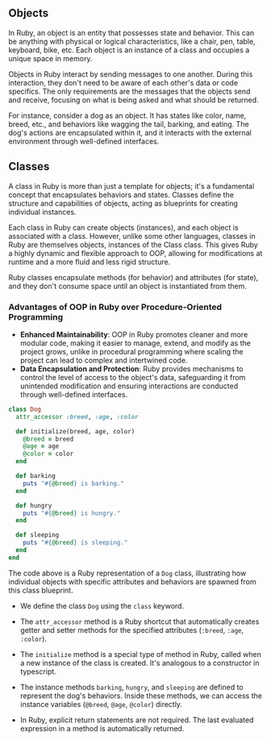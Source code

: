 ## Objects

In Ruby, an object is an entity that possesses state and behavior. This can be anything with physical or logical characteristics, like a chair, pen, table, keyboard, bike, etc. Each object is an instance of a class and occupies a unique space in memory.

Objects in Ruby interact by sending messages to one another. During this interaction, they don't need to be aware of each other's data or code specifics. The only requirements are the messages that the objects send and receive, focusing on what is being asked and what should be returned.

For instance, consider a dog as an object. It has states like color, name, breed, etc., and behaviors like wagging the tail, barking, and eating. The dog's actions are encapsulated within it, and it interacts with the external environment through well-defined interfaces.

## Classes 

A class in Ruby is more than just a template for objects; it's a fundamental concept that encapsulates behaviors and states. Classes define the structure and capabilities of objects, acting as blueprints for creating individual instances.

Each class in Ruby can create objects (instances), and each object is associated with a class. However, unlike some other languages, classes in Ruby are themselves objects, instances of the Class class. This gives Ruby a highly dynamic and flexible approach to OOP, allowing for modifications at runtime and a more fluid and less rigid structure.

Ruby classes encapsulate methods (for behavior) and attributes (for state), and they don't consume space until an object is instantiated from them.

### Advantages of OOP in Ruby over Procedure-Oriented Programming

- **Enhanced Maintainability**: OOP in Ruby promotes cleaner and more modular code, making it easier to manage, extend, and modify as the project grows, unlike in procedural programming where scaling the project can lead to complex and intertwined code.
- **Data Encapsulation and Protection**: Ruby provides mechanisms to control the level of access to the object's data, safeguarding it from unintended modification and ensuring interactions are conducted through well-defined interfaces.

```Ruby
class Dog
  attr_accessor :breed, :age, :color

  def initialize(breed, age, color)
    @breed = breed
    @age = age
    @color = color
  end

  def barking
    puts "#{@breed} is barking."
  end

  def hungry
    puts "#{@breed} is hungry."
  end

  def sleeping
    puts "#{@breed} is sleeping."
  end
end

```

The code above is a Ruby representation of a `Dog` class, illustrating how individual objects with specific attributes and behaviors are spawned from this class blueprint.

- We define the class `Dog` using the `class` keyword.

- The `attr_accessor` method is a Ruby shortcut that automatically creates getter and setter methods for the specified attributes (`:breed`, `:age`, `:color`).

- The `initialize` method is a special type of method in Ruby, called when a new instance of the class is created. It's analogous to a constructor in typescript.

- The instance methods `barking`, `hungry`, and `sleeping` are defined to represent the dog's behaviors. Inside these methods, we can access the instance variables (`@breed`, `@age`, `@color`) directly.

- In Ruby, explicit return statements are not required. The last evaluated expression in a method is automatically returned.